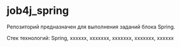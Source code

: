 # job4j_spring
Репозиторий предназначен для выполнения заданий блока Spring.

Стек технологий: Spring, xxxxxx, xxxxxxx, xxxxxxx, xxxxxxx, xxxxxx